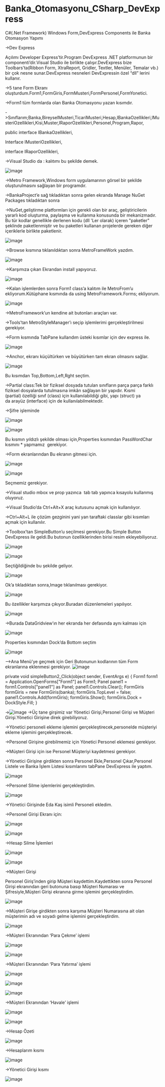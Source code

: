 # Banka_Otomasyonu_CSharp_DevExpress
C#(.Net Framework) Windows Form,DevExpress Components ile Banka Otomasyon Yapımı

->Dev Express
 
Açılımı Developer Express’tir.Program DevExpress .NET platformunun bir componenti’dir.Visual Studio ile birlikte çalışır.DevExpress bize Toolbars’ta(Ribbon Form, XtraReport, Gridler, Textler, Menüler, Temalar vb.) bir çok nesne sunar.DevExpress nesneleri DevExpressin özel “dll” lerini kullanır.

->5 tane Form Ekranı oluşturdum.Form1,FormGiris,FormMusteri,FormPersonel,FormYonetici.

->Form1 tüm formlarda olan Banka Otomasyonu yazan kısımdır.

->Sınıflarım;Banka,BireyselMusteri,TicariMusteri,Hesap,IBankaOzellikleri,IMusteriOzellikleri,Kisi,Muster,IRaporOzellikleri,Personel,Program,Rapor,
 
public interface IBankaOzellikleri,

Interface  IMusteriOzellikleri, 

interface IRaporOzellikleri, 

->Visual Studio da : kalıtımı bu şekilde demek.

![image](https://user-images.githubusercontent.com/61595808/136851040-d08b42c1-72af-4453-836c-1a904b445543.png)

->Metro Framework,Windows form uygulamarının görsel bir şekilde oluşturulmasını sağlayan bir programdır.

 ->BankaProject’e sağ tıkladıktan sonra gelen ekranda Manage NuGet Packages tıkladıktan sonra
 
->NuGet,geliştirme platformları için gerekli olan bir araç, geliştiricilerin yararlı kod oluşturma, paylaşma ve kullanma konusunda bir mekanizmadır. Bu tür kodlar genellikle derlenen kodu (dll 'Ler olarak) içeren "paketler" şeklinde paketlenmiştir ve bu paketleri kullanan projelerde gereken diğer içeriklerle birlikte paketlenir.

![image](https://user-images.githubusercontent.com/61595808/136851357-9fbe3eb4-c727-4409-a48b-ca9238df6f26.png)

->Browse kısmına tıklanıldıktan sonra MetroFrameWork yazdım.

![image](https://user-images.githubusercontent.com/61595808/136851384-475b9d0b-587f-4c38-9a08-6dfcaf7dbf23.png)

->Karşımıza çıkan Ekrandan install yapıyoruz.

![image](https://user-images.githubusercontent.com/61595808/136851442-7e6ba4c2-f924-4c6c-953c-cc77223b09da.png)

->Kalan işlemlerden sonra Form1 class’a kalıtım ile MetroFrom’u ekliyorum.Kütüphane kısmında da using MetroFramework.Forms; ekliyorum.

![image](https://user-images.githubusercontent.com/61595808/136851488-c3dc4abc-e666-4b38-9c35-59c17e4a2dd0.png)

->MetroFramework’un kendine ait butonları araçları var.

->Tools’tan MetroStyleManager’ı seçip işlemlerimi gerçekleştirilmesi gerekiyor.

->Form kısmında TabPane kullandım üsteki kısımlar için dev express ile.

![image](https://user-images.githubusercontent.com/61595808/136851992-6af9c6f3-b91c-4a48-981e-9cd180567d75.png)

->Anchor, ekranı küçültürken ve büyütürken tam ekran olmasını sağlar.

![image](https://user-images.githubusercontent.com/61595808/136852021-4e44781e-2104-4dba-b388-7c14fdf74cd7.png)

Bu kısımdan Top,Bottom,Left,Rght seçtim.

->Partial class:Tek bir fiziksel dosyada tutulan sınıfların parça parça farklı fiziksel dosyalarda tutulmasına imkân sağlayan bir yapıdır. Kısmi (partial) özelliği sınıf (class) için kullanılabildiği gibi, yapı (struct) ya da arayüz (interface) için de kullanılabilmektedir.

->Şifre işleminde

![image](https://user-images.githubusercontent.com/61595808/136852085-99143571-4b85-4a40-8730-cb78cb33b18e.png)

![image](https://user-images.githubusercontent.com/61595808/136852106-682a9678-8d4b-412d-9a14-ac439c9b155c.png)

Bu kısmın yıldızlı şekilde olması için,Properties kısmından PassWordChar  kısmını * yapmamız  gerekiyor.

->Form ekranlarından Bu ekranın gitmesi için.

![image](https://user-images.githubusercontent.com/61595808/136852145-5b070f66-a44f-4980-acbf-dfa1e5148b0c.png)


![image](https://user-images.githubusercontent.com/61595808/136852153-c69de56d-8c8c-4dc7-bdef-92c403722680.png)

Seçmemiz gerekiyor. 

->Visual studio mbox ve prop yazınca  tab tab yapınca  kısayolu kullanmış oluyoruz.

->Visual Studio’da Ctrl+Alt+X  araç kutusunu açmak için kullanılıyor.

->Ctrl+Alt+L ile çözüm gezginini yani yan taraftaki classlar gibi kısımları açmak için kullanılır.

->Toolbox’tan SimpleButton’u seçilmesi gerekiyor.Bu Simple Button DevExpress ile geldi.Bu butonun özelliklerinden birisi resim ekleyebiliyoruz.

![image](https://user-images.githubusercontent.com/61595808/136852295-a188d02c-0323-4b80-8a6f-3b691d196807.png)

![image](https://user-images.githubusercontent.com/61595808/136852303-fd565034-b535-44a4-aebf-0ab77a05da0b.png)

Seçtiğildiğinde bu şekilde geliyor.

![image](https://user-images.githubusercontent.com/61595808/136852360-aaa6544a-0ac2-404d-8d21-1e7e86b50ca3.png)

Ok’a tıkladıktan sonra,Image tıklanılması gerekiyor.

![image](https://user-images.githubusercontent.com/61595808/136852411-5e96ec42-4bf1-4f57-bf2d-900a48ffc9f6.png)

Bu özellikler karşımıza çıkıyor.Buradan düzenlemeleri yapılıyor.

![image](https://user-images.githubusercontent.com/61595808/136852507-e9a8fd7b-fe54-4246-a61f-6abd2f5be025.png)

 ->Burada DataGridview’ın her ekranda her defasında aynı kalması için
 
 ![image](https://user-images.githubusercontent.com/61595808/136852558-567beb5d-ce45-4ddb-a442-5c8f42ef2e99.png)

Properties kısmından Dock’da Bottom seçtim

![image](https://user-images.githubusercontent.com/61595808/136852594-088ba0bd-6d8d-4ef3-abe5-8e58c4dec0e5.png)


-->Ana Menü’ye geçmek için Geri Butonunun kodlarının tüm Form ekranlarına eklenmesi gerekiyor.
![image](https://user-images.githubusercontent.com/61595808/136852647-5d5af78d-ca9e-428c-9dba-fe177abf5b63.png)

private void simpleButton2_Click(object sender, EventArgs e)
   {
       Form1 form1 = Application.OpenForms["Form1"] as Form1;
       Panel panel1 = form1.Controls["panel1"] as Panel;
       panel1.Controls.Clear();
       FormGiris formGiris = new FormGiris(banka);
       formGiris.TopLevel = false;
       panel1.Controls.Add(formGiris);
       formGiris.Show();
       formGiris.Dock = DockStyle.Fill;
   }

->![image](https://user-images.githubusercontent.com/61595808/136852767-92a077a5-f82b-4d95-8804-116eb572042d.png)
->Üç tane girşimiz var Yönetici Girişi,Personel Girişi ve Müşteri Girişi.Yönetici Girişine direk girebiliyoruz.

 ->Yönetici personeli ekleme işlemini gerçekleştirecek,personelde müşteriyi ekleme işlemini gerçekleştirecek.

->Personel Girişine girebilmemiz için Yönetici Personel eklemesi gerekiyor.

->Müşteri Girişi için ise Personel Müşteriyi kaydetmesi gerekiyor.

->Yönetici Girişine girdikten sonra Personel Ekle,Personel Çıkar,Personel Listele ve Banka İşlem Listesi kısımlarımı tabPane DevExpress ile yaptım.

![image](https://user-images.githubusercontent.com/61595808/136852835-29c6e3fe-5970-40c1-96c0-016903ff7910.png)

->Personel Silme  işlemlerini gerçekleştirdim.

![image](https://user-images.githubusercontent.com/61595808/136852922-87f0c07b-2889-4a57-b331-657223518285.png)

->Yönetici Girişinde Eda Kaş isimli Personeli ekledim.

->Personel Girişi Ekranı için:

![image](https://user-images.githubusercontent.com/61595808/136852968-1d6f5f1b-55dd-485c-ac57-23ae6c9fcfc0.png)

![image](https://user-images.githubusercontent.com/61595808/136852983-3d94ffb5-eb51-4e23-b2ce-0fdda47f1c82.png)

->Hesap Silme İşlemleri

![image](https://user-images.githubusercontent.com/61595808/136853027-aaa88a32-548c-42d7-8e5a-44daef43d0d0.png)

![image](https://user-images.githubusercontent.com/61595808/136853045-f45ca1c2-f48d-4451-b776-7ad003dbac51.png)

->Müşteri Girişi 

Personel Giriş’inden girip Müşteri kaydettim.Kaydettikten sonra Personel Girişi ekranından geri butonuna basıp Müşteri Numarası ve Şifresiyle,Müşteri Girişi ekranına girme işlemini gerçekleştirdim.

![image](https://user-images.githubusercontent.com/61595808/136853127-08f84325-0555-491a-86e6-24b7f61883bb.png)

->Müşteri Girişe girdikten sonra karşıma Müşteri Numarasına ait olan müşterimin adı ve soyadı gelme işlemini gerçekleştirdim.

![image](https://user-images.githubusercontent.com/61595808/136853178-104b4f8b-ca4a-47c4-af54-192a882f0c64.png)

->Müşteri Ekranından ‘Para Çekme’ işlemi

![image](https://user-images.githubusercontent.com/61595808/136853208-bacd57f4-d4c7-49ca-842e-eb640194064b.png)

![image](https://user-images.githubusercontent.com/61595808/136853220-d4c66ade-122d-47f2-9ae8-d84b2cb3fd2f.png)

->Müşteri Ekranından ‘Para Yatırma’ işlemi

![image](https://user-images.githubusercontent.com/61595808/136853277-fbd2152b-a9ee-4fea-87d0-3fb746ab3e51.png)

![image](https://user-images.githubusercontent.com/61595808/136853297-dc44d5c1-5340-4180-87c4-8cf5a6b71349.png)

![image](https://user-images.githubusercontent.com/61595808/136853309-e6ddf224-0bbd-4c33-b92e-325bd33e386b.png)

->Müşteri Ekranından ‘Havale’ işlemi

![image](https://user-images.githubusercontent.com/61595808/136853341-fc9304db-6456-4d19-bbbb-b81d28308598.png)

![image](https://user-images.githubusercontent.com/61595808/136853354-df842932-4b1c-4fdb-b94b-de511fe78864.png)

->Hesap Özeti 

![image](https://user-images.githubusercontent.com/61595808/136853403-e72888d5-c98e-41fa-adcc-ca0694f2c725.png)

->Hesaplarım kısmı

![image](https://user-images.githubusercontent.com/61595808/136853444-05188cf4-ea1b-472f-80c3-04cb483f463c.png)

->Yönetici Girişi kısmı

![image](https://user-images.githubusercontent.com/61595808/136853483-3c5cd3e0-f5e7-4728-a035-b939d0df3dbb.png)
